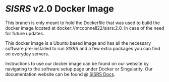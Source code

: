 # *SISRS* v2.0 Docker Image

This branch is only meant to hold the Dockerfile that was used to build the docker image located at docker://mcconnell22/sisrs:2.0. In case of the need for future updates.

This docker image is a Ubuntu based image and has all the necessary software pre-installed to run *SISRS* and a few extra packages you can find on everyday servers.

Instructions to use our docker image can be found on our website by navigating to the software setup page under Docker or Singularity. Our documentation website can be found @ [SISRS Docs](https://schwartzlaburi.github.io/SISRS/).
